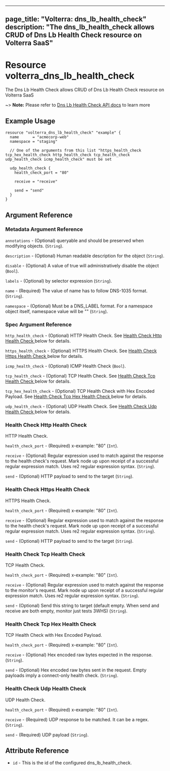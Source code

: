 











---
page_title: "Volterra: dns_lb_health_check"
description: "The dns_lb_health_check allows CRUD of Dns Lb Health Check  resource on Volterra SaaS"
---
# Resource volterra_dns_lb_health_check

The Dns Lb Health Check  allows CRUD of Dns Lb Health Check  resource on Volterra SaaS

~> **Note:** Please refer to [Dns Lb Health Check  API docs](https://docs.cloud.f5.com/docs-v2/api/dns-lb-health-check) to learn more

## Example Usage

```hcl
resource "volterra_dns_lb_health_check" "example" {
  name      = "acmecorp-web"
  namespace = "staging"

  // One of the arguments from this list "https_health_check tcp_hex_health_check http_health_check tcp_health_check udp_health_check icmp_health_check" must be set

  udp_health_check {
    health_check_port = "80"

    receive = "receive"

    send = "send"
  }
}

```

## Argument Reference

### Metadata Argument Reference
`annotations` - (Optional) queryable and should be preserved when modifying objects. (`String`).


`description` - (Optional) Human readable description for the object (`String`).


`disable` - (Optional) A value of true will administratively disable the object (`Bool`).


`labels` - (Optional) by selector expression (`String`).


`name` - (Required) The value of name has to follow DNS-1035 format. (`String`).


`namespace` - (Optional) Must be a DNS_LABEL format. For a namespace object itself, namespace value will be "" (`String`).



### Spec Argument Reference


`http_health_check` - (Optional) HTTP Health Check. See [Health Check Http Health Check ](#health-check-http-health-check) below for details.
		






`https_health_check` - (Optional) HTTPS Health Check. See [Health Check Https Health Check ](#health-check-https-health-check) below for details.
		






`icmp_health_check` - (Optional) ICMP Health Check (`Bool`).


`tcp_health_check` - (Optional) TCP Health Check. See [Health Check Tcp Health Check ](#health-check-tcp-health-check) below for details.
		






`tcp_hex_health_check` - (Optional) TCP Health Check with Hex Encoded Payload. See [Health Check Tcp Hex Health Check ](#health-check-tcp-hex-health-check) below for details.
		






`udp_health_check` - (Optional) UDP Health Check. See [Health Check Udp Health Check ](#health-check-udp-health-check) below for details.
		








### Health Check Http Health Check 

 HTTP Health Check.

`health_check_port` - (Required) x-example: "80" (`Int`).

`receive` - (Optional) Regular expression used to match against the response to the health check's request. Mark node up upon receipt of a successful regular expression match. Uses re2 regular expression syntax. (`String`).

`send` - (Optional) HTTP payload to send to the target (`String`).



### Health Check Https Health Check 

 HTTPS Health Check.

`health_check_port` - (Required) x-example: "80" (`Int`).

`receive` - (Optional) Regular expression used to match against the response to the health check's request. Mark node up upon receipt of a successful regular expression match. Uses re2 regular expression syntax. (`String`).

`send` - (Optional) HTTP payload to send to the target (`String`).



### Health Check Tcp Health Check 

 TCP Health Check.

`health_check_port` - (Required) x-example: "80" (`Int`).

`receive` - (Optional) Regular expression used to match against the response to the monitor's request. Mark node up upon receipt of a successful regular expression match. Uses re2 regular expression syntax. (`String`).

`send` - (Optional) Send this string to target (default empty. When send and receive are both empty, monitor just tests 3WHS) (`String`).



### Health Check Tcp Hex Health Check 

 TCP Health Check with Hex Encoded Payload.

`health_check_port` - (Required) x-example: "80" (`Int`).

`receive` - (Optional) Hex encoded raw bytes expected in the response. (`String`).

`send` - (Optional) Hex encoded raw bytes sent in the request. Empty payloads imply a connect-only health check. (`String`).



### Health Check Udp Health Check 

 UDP Health Check.

`health_check_port` - (Required) x-example: "80" (`Int`).

`receive` - (Required) UDP response to be matched. It can be a regex. (`String`).

`send` - (Required) UDP payload (`String`).



## Attribute Reference

* `id` - This is the id of the configured dns_lb_health_check.

